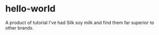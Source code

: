 # hello-world
A product of tutorial 
I've had Silk soy milk and find them far superior to other brands.
